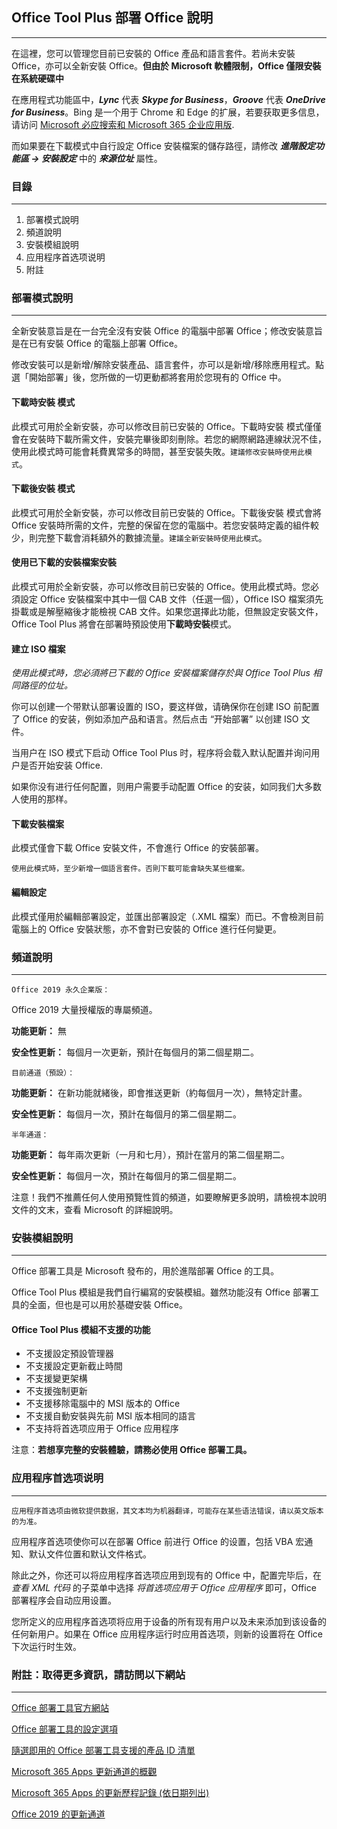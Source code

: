 ## Office Tool Plus 部署 Office 說明

---

在這裡，您可以管理您目前已安裝的 Office 產品和語言套件。若尚未安裝 Office，亦可以全新安裝 Office。**但由於 Microsoft 軟體限制，Office 僅限安裝在系統硬碟中**

在應用程式功能區中，***Lync*** 代表 ***Skype for Business***，***Groove*** 代表 ***OneDrive for Business***。Bing 是一个用于 Chrome 和 Edge 的扩展，若要获取更多信息，请访问 [Microsoft 必应搜索和 Microsoft 365 企业应用版](https://docs.microsoft.com/zh-tw/deployoffice/microsoft-search-bing).

而如果要在下載模式中自行設定 Office 安裝檔案的儲存路徑，請修改 ***進階設定功能區 -> 安裝設定*** 中的 ***來源位址*** 屬性。

### 目錄

---

1. 部署模式說明
2. 頻道說明
3. 安裝模組說明
4. 应用程序首选项说明
5. 附註

### 部署模式說明

---

全新安裝意旨是在一台完全沒有安裝 Office 的電腦中部署 Office；修改安裝意旨是在已有安裝 Office 的電腦上部署 Office。

修改安裝可以是新增/解除安裝產品、語言套件，亦可以是新增/移除應用程式。點選「開始部署」後，您所做的一切更動都將套用於您現有的 Office 中。

#### 下載時安裝 模式

此模式可用於全新安裝，亦可以修改目前已安裝的 Office。下載時安裝 模式僅僅會在安裝時下載所需文件，安裝完畢後即刻刪除。若您的網際網路連線狀況不佳，使用此模式時可能會耗費異常多的時間，甚至安裝失敗。`建議修改安裝時使用此模式`。

#### 下載後安裝 模式

此模式可用於全新安裝，亦可以修改目前已安裝的 Office。下載後安裝 模式會將 Office 安裝時所需的文件，完整的保留在您的電腦中。若您安裝時定義的組件較少，則完整下載會消耗額外的數據流量。`建議全新安裝時使用此模式`。

#### 使用已下載的安裝檔案安裝

此模式可用於全新安裝，亦可以修改目前已安裝的 Office。使用此模式時。您必須設定 Office 安裝檔案中其中一個 CAB 文件（任選一個），Office ISO 檔案須先掛載或是解壓縮後才能檢視 CAB 文件。如果您選擇此功能，但無設定安裝文件，Office Tool Plus 將會在部署時預設使用**下載時安裝**模式。

#### 建立 ISO 檔案

*使用此模式時，您必須將已下載的 Office 安裝檔案儲存於與 Office Tool Plus 相同路徑的位址。*

你可以创建一个带默认部署设置的 ISO，要这样做，请确保你在创建 ISO 前配置了 Office 的安装，例如添加产品和语言。然后点击 “开始部署” 以创建 ISO 文件。

当用户在 ISO 模式下启动 Office Tool Plus 时，程序将会载入默认配置并询问用户是否开始安装 Office.

如果你没有进行任何配置，则用户需要手动配置 Office 的安装，如同我们大多数人使用的那样。

#### 下載安裝檔案

此模式僅會下載 Office 安裝文件，不會進行 Office 的安裝部署。

`使用此模式時，至少新增一個語言套件。否則下載可能會缺失某些檔案。`

#### 編輯設定

此模式僅用於編輯部署設定，並匯出部署設定（.XML 檔案）而已。不會檢測目前電腦上的 Office 安裝狀態，亦不會對已安裝的 Office 進行任何變更。

### 頻道說明

---

`Office 2019 永久企業版：`

Office 2019 大量授權版的專屬頻道。

**功能更新：** 無

**安全性更新：** 每個月一次更新，預計在每個月的第二個星期二。

`目前通道（預設）：`

**功能更新：** 在新功能就緒後，即會推送更新（約每個月一次），無特定計畫。

**安全性更新：** 每個月一次，預計在每個月的第二個星期二。

`半年通道：`

**功能更新：** 每年兩次更新（一月和七月），預計在當月的第二個星期二。

**安全性更新：** 每個月一次，預計在每個月的第二個星期二。

注意！我們不推薦任何人使用預覽性質的頻道，如要瞭解更多說明，請檢視本說明文件的文末，查看 Microsoft 的詳細說明。

### 安裝模組說明

---

Office 部署工具是 Microsoft 發布的，用於進階部署 Office 的工具。

Office Tool Plus 模組是我們自行編寫的安裝模組。雖然功能沒有 Office 部署工具的全面，但也是可以用於基礎安裝 Office。

#### Office Tool Plus 模組不支援的功能

- 不支援設定預設管理器
- 不支援設定更新截止時間
- 不支援變更架構
- 不支援強制更新
- 不支援移除電腦中的 MSI 版本的 Office
- 不支援自動安裝與先前 MSI 版本相同的語言
- 不支持将首选项应用于 Office 应用程序

注意：**若想享完整的安裝體驗，請務必使用 Office 部署工具。**

### 应用程序首选项说明

---

`应用程序首选项由微软提供数据，其文本均为机器翻译，可能存在某些语法错误，请以英文版本的为准。`

应用程序首选项使你可以在部署 Office 前进行 Office 的设置，包括 VBA 宏通知、默认文件位置和默认文件格式。

除此之外，你还可以将应用程序首选项应用到现有的 Office 中，配置完毕后，在 *查看 XML 代码* 的子菜单中选择 *将首选项应用于 Office 应用程序* 即可，Office 部署程序会自动应用设置。

您所定义的应用程序首选项将应用于设备的所有现有用户以及未来添加到该设备的任何新用户。如果在 Office 应用程序运行时应用首选项，则新的设置将在 Office 下次运行时生效。

### 附註：取得更多資訊，請訪問以下網站

---

[Office 部署工具官方網站](https://aka.ms/ODT)

[Office 部署工具的設定選項](https://docs.microsoft.com/zh-tw/deployoffice/office-deployment-tool-configuration-options)

[隨選即用的 Office 部署工具支援的產品 ID 清單](https://docs.microsoft.com/zh-tw/office365/troubleshoot/installation/product-ids-supported-office-deployment-click-to-run)

[Microsoft 365 Apps 更新通道的概觀](https://docs.microsoft.com/zh-tw/deployoffice/overview-update-channels)

[Microsoft 365 Apps 的更新歷程記錄 (依日期列出)](https://docs.microsoft.com/zh-tw/officeupdates/update-history-microsoft365-apps-by-date)

[Office 2019 的更新通道](https://docs.microsoft.com/zh-tw/DeployOffice/office2019/update#update-channel-for-office-2019)

